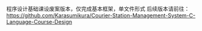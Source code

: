 程序设计基础课设废案版本，仅完成基本框架，单文件形式
后续版本请前往：https://github.com/Karasumikura/Courier-Station-Management-System-C-Language-Course-Design
